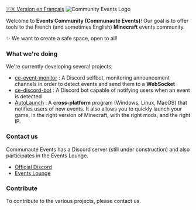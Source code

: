 [🇫🇷 Version en Français](https://github.com/Communaute-Events/.github/blob/main/profile/FR_README.md)
![Community Events Logo](https://i.imgur.com/d8dTNK2.png)

Welcome to **Events Community (Communauté Events)**! Our goal is to offer tools to the French (and sometimes English) **Minecraft** events community.

✨ We want to create a safe space, open to all!

### What we're doing

We're currently developing several projects:

- [ce-event-monitor](https://github.com/Communaute-Events/ce-event-monitor) : A Discord selfbot, monitoring announcement channels in order to detect events and send them to a **WebSocket**
- [ce-discord-bot](https://github.com/Communaute-Events/ce-discord-bot) : A Discord bot capable of notifying users when an event is detected
- [AutoLaunch](https://github.com/Communaute-Events/AutoLaunch) : A **cross-platform** program (Windows, Linux, MacOS) that notifies users of new events. It also allows you to quickly launch your game, in the right version of Minecraft, with the right mods, and the right IP.

### Contact us

Communauté Events has a Discord server (still under construction) and also participates in the Events Lounge.

- [Official Discord](https://discord.gg/y7r8rF4PxV)
- [Events Lounge](https://discord.gg/vRgaNA6MX2)


### Contribute

To contribute to the various projects, please contact us.
